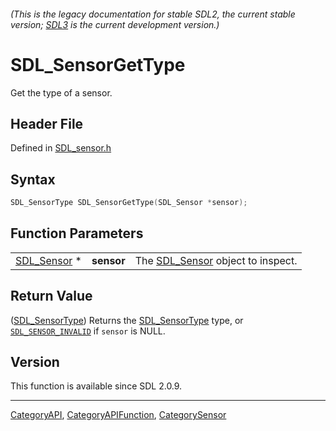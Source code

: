 ###### (This is the legacy documentation for stable SDL2, the current stable version; [SDL3](https://wiki.libsdl.org/SDL3/) is the current development version.)
# SDL_SensorGetType

Get the type of a sensor.

## Header File

Defined in [SDL_sensor.h](https://github.com/libsdl-org/SDL/blob/SDL2/include/SDL_sensor.h)

## Syntax

```c
SDL_SensorType SDL_SensorGetType(SDL_Sensor *sensor);
```

## Function Parameters

|                            |            |                                                 |
| -------------------------- | ---------- | ----------------------------------------------- |
| [SDL_Sensor](SDL_Sensor) * | **sensor** | The [SDL_Sensor](SDL_Sensor) object to inspect. |

## Return Value

([SDL_SensorType](SDL_SensorType)) Returns the
[SDL_SensorType](SDL_SensorType) type, or
[`SDL_SENSOR_INVALID`](SDL_SENSOR_INVALID) if `sensor` is NULL.

## Version

This function is available since SDL 2.0.9.

----
[CategoryAPI](CategoryAPI), [CategoryAPIFunction](CategoryAPIFunction), [CategorySensor](CategorySensor)

